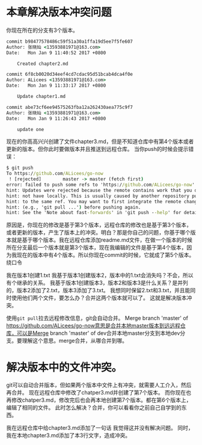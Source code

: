 # 本章解决版本冲突问题

你现在所在的分支有3个版本。
``` cmd
commit b98477578486c59f51a30a1ffa19d5ee7f5fe607
Author: 张晓灿 <13593881971@163.com>
Date:   Mon Jan 9 11:40:52 2017 +0800

    Created chapter2.md

commit 6f8cb0020d34eef4cd7cdac95d51bcab4dca4f0e
Author: ALicees <13593881971@163.com>
Date:   Mon Jan 9 11:33:17 2017 +0800

    Update chapter1.md

commit abe73cf6ee94575263fba12a262430aea775c9f7
Author: 张晓灿 <13593881971@163.com>
Date:   Mon Jan 9 11:26:43 2017 +0800

    update one
```

现在的你高高兴兴创建了文件chapter3.md，但是不知道仓库中有第4个版本或者更新的版本。但你此时要做版本并且推送到远程仓库。
当你push的时候会提示错误：
``` cmd
$ git push
To https://github.com/ALicees/go-now
 ! [rejected]        master -> master (fetch first)
error: failed to push some refs to 'https://github.com/ALicees/go-now'
hint: Updates were rejected because the remote contains work that you do
hint: not have locally. This is usually caused by another repository pushing
hint: to the same ref. You may want to first integrate the remote changes
hint: (e.g., 'git pull ...') before pushing again.
hint: See the 'Note about fast-forwards' in 'git push --help' for details.
```
原因是，你现在的修改是基于第3个版本，远程仓库的修改也是基于第3个版本，或者更新的版本，产生了版本上的冲突。明白？那是你自己的问题，你基于哪个版本就是基于哪个版本。我在远程仓库添加readme.md文件，在做一个版本的时候所在分支最后一个版本就是第3个版本，现在我编辑的文件是基于第4个版本，因为我现在的版本中有4个版本。所以你现在commit的时候，它就成了第5个版本。绕口令

我在版本1创建1.txt
我基于版本1创建版本2，版本中的1.txt会消失吗？不会，所以有个继承的关系。
我基于版本1创建版本3，版本2和版本3是什么关系？是并列的，版本2添加了2.txt，版本3添加了3.txt。
我想同时保留2.txt和3.txt，并且能同时使用他们两个文件，要怎么办？合并这两个版本就可以了。
这就是解决版本冲突。

使用`git pull`拉去远程修改信息，git会自动合并。
Merge branch 'master' of https://github.com/ALicees/go-now意思是合并本地master版本到远远程仓库，可以是Merge branch 'master' of dev合并本地master分支到本地dev分支。要理解这个意思。merge合并，从哪合并到哪。

# 解决版本中的文件冲突。
git可以自动合并版本，但如果两个版本中文件上有冲突，就需要人工介入，然后再合并。
现在远程仓库中修改了chatper3.md并创建了第7个版本。
而你现在也再修改chatper3.md，修改完后也会再本地创建第7个版本。都在第6个版本上，编辑了相同的文件。
此时怎么解决？合并，你可以看看你之前自己自学到的东西。

我在远程仓库中给chapter3.md添加了一句话
	我觉得这并没有解决问题。
同时，我在本地chapter3.md添加了本3行文字，造成冲突。
